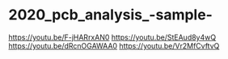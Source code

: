 
# 2020_pcb_analysis_-sample-

https://youtu.be/F-jHARrxAN0
https://youtu.be/StEAud8y4wQ
https://youtu.be/dRcnOGAWAA0
https://youtu.be/Vr2MfCvftvQ
